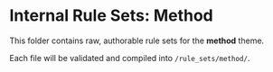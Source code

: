 # Internal Rule Sets: Method

This folder contains raw, authorable rule sets for the **method** theme.

Each file will be validated and compiled into `/rule_sets/method/`.
